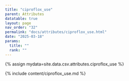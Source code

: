 ```yaml
---
title: "ciproflox_use"
parent: Attributes
datatable: true
layout: page
nav_order: "32"
permalink: "docs/attributes/ciproflox_use.html"
date: "2025-03-18"
params:
  title: ""
  rank: ""
---
```

{% assign mydata=site.data.csv.attributes.ciproflox_use %} 

{% include content/ciproflox_use.md %}
